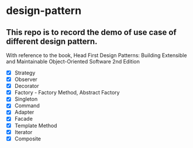 # design-pattern

## This repo is to record the demo of use case of different design pattern.

With reference to the book, Head First Design Patterns: Building Extensible and Maintainable Object-Oriented Software
2nd Edition

- [x] Strategy
- [x] Observer
- [x] Decorator
- [x] Factory - Factory Method, Abstract Factory
- [x] Singleton
- [x] Command
- [x] Adapter
- [x] Facade
- [x] Template Method
- [x] Iterator
- [x] Composite
